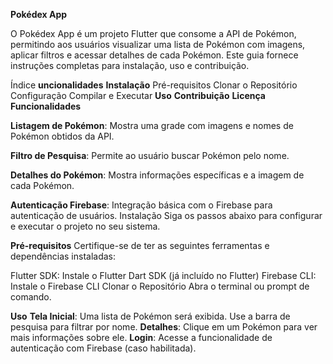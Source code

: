 **Pokédex App**

O Pokédex App é um projeto Flutter que consome a API de Pokémon, permitindo aos usuários visualizar uma lista de Pokémon com imagens, aplicar filtros e acessar detalhes de cada Pokémon. Este guia fornece instruções completas para instalação, uso e contribuição.

  Índice
  **uncionalidades**
  **Instalação**
    Pré-requisitos
    Clonar o Repositório
    Configuração
    Compilar e Executar
  **Uso**
  **Contribuição**
  **Licença**
  **Funcionalidades**

**Listagem de Pokémon**: Mostra uma grade com imagens e nomes de Pokémon obtidos da API.

**Filtro de Pesquisa**: Permite ao usuário buscar Pokémon pelo nome.

**Detalhes do Pokémon**: Mostra informações específicas e a imagem de cada Pokémon.

**Autenticação Firebase**: Integração básica com o Firebase para autenticação de usuários.
Instalação
Siga os passos abaixo para configurar e executar o projeto no seu sistema.

**Pré-requisitos**
Certifique-se de ter as seguintes ferramentas e dependências instaladas:

Flutter SDK: Instale o Flutter
Dart SDK (já incluído no Flutter)
Firebase CLI: Instale o Firebase CLI
Clonar o Repositório
Abra o terminal ou prompt de comando.


**Uso**
**Tela Inicial**: Uma lista de Pokémon será exibida. Use a barra de pesquisa para filtrar por nome.
**Detalhes**: Clique em um Pokémon para ver mais informações sobre ele.
**Login**: Acesse a funcionalidade de autenticação com Firebase (caso habilitada).
